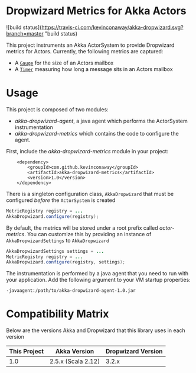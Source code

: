 # Dropwizard Metrics for Akka Actors 
![build status](https://travis-ci.com/kevinconaway/akka-dropwizard.svg?branch=master "build status)

This project instruments an Akka ActorSystem to provide Dropwizard metrics for Actors.  Currently, the following
metrics are captured:

* A [`Gauge`](https://metrics.dropwizard.io/4.0.0/manual/core.html#gauges) for the size of an Actors mailbox
* A [`Timer`](https://metrics.dropwizard.io/4.0.0/manual/core.html#timers) measuring how long a message sits in an Actors mailbox

# Usage

This project is composed of two modules:

* _akka-dropwizard-agent_, a java agent which performs the ActorSystem instrumentation
* _akka-dropwizard-metrics_ which contains the code to configure the agent.

First, include the _akka-dropwizard-metrics_ module in your project:

        <dependency>
            <groupId>com.github.kevinconaway</groupId>
            <artifactId>akka-dropwizard-metrics</artifactId>
            <version>1.0</version>
        </dependency>

There is a singleton configuration class, `AkkaDropwizard` that must be configured *before* the `ActorSystem` is created

```java
MetricRegistry registry = ...
AkkaDropwizard.configure(registry);
```

By default, the metrics will be stored under a root prefix called _actor-metrics_.  You can customize this by providing
an instance of `AkkaDropwizardSettings` to `AkkaDropwizard`

```java
AkkaDropwizardSettings settings = ...
MetricRegistry registry = ...
AkkaDropwizard.configure(registry, settings);
```

The instrumentation is performed by a java agent that you need to run with your application.  Add the following 
argument to your VM startup properties:

    -javaagent:/path/to/akka-dropwizard-agent-1.0.jar

# Compatibility Matrix

Below are the versions Akka and Dropwizard that this library uses in each version

| This Project  | Akka Version          | Dropwizard Version    |
| ------------  | ------------          | -------------------   |
| 1.0           | 2.5.x (Scala 2.12)    |   3.2.x               |